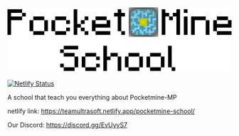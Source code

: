 ![pocketmineschool](website-v2/static/img/pocketmineschool.png)

[![Netlify Status](https://api.netlify.com/api/v1/badges/490fb54c-7019-48db-99a6-c63f648e863e/deploy-status)](https://app.netlify.com/sites/teamultrasoft/deploys)

A school that teach you everything about Pocketmine-MP

netlify link: https://teamultrasoft.netlify.app/pocketmine-school/

Our Discord: https://discord.gg/EvUyyS7
